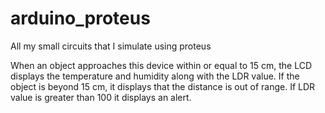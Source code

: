 # arduino_proteus
All my small circuits that I simulate using proteus

When an object approaches this device within or equal to 15 cm, the LCD displays the temperature and humidity along with the LDR value. 
If the object is beyond 15 cm, it displays that the distance is out of range.
If LDR value is greater than 100 it displays an alert.
